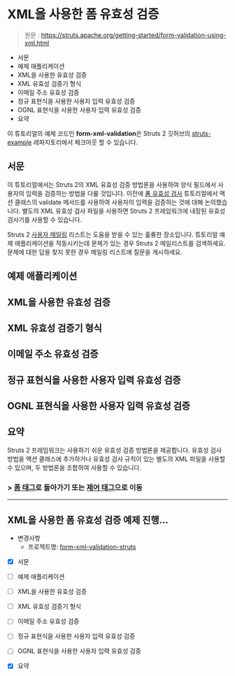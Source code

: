 # XML을 사용한 폼 유효성 검증

> 원문 : https://struts.apache.org/getting-started/form-validation-using-xml.html

* 서문
* 예제 애플리케이션
*  XML을 사용한 유효성 검증
* XML 유효성 검증기 형식
* 이메일 주소 유효성 검증
* 정규 표현식을 사용한 사용자 입력 유효성 검증
* OGNL 표현식을 사용한 사용자 입력 유효성 검증
* 요약

이 튜토리얼의 예제 코드인 **form-xml-validation**은 Struts 2 깃허브의 [struts-example](https://github.com/apache/struts-examples) 레파지토리에서 체크아웃 할 수 있습니다.



## 서문

이 튜토리얼에서는 Struts 2의 XML 유효성 검증 방법론을 사용하여 양식 필드에서 사용자의 입력을 검증하는 방법을 다룰 것입니다. 이전에 [폼 유효성 검사](../form-validation) 튜토리얼에서 액션 클래스의 validate 메서드를 사용하여 사용자의 입력을 검증하는 것에 대해 논의했습니다. 별도의 XML 유효성 검사 파일을 사용하면 Struts 2 프레임워크에 내장된 유효성 검사기를 사용할 수 있습니다.

Struts 2 [사용자 메일링](http://struts.apache.org/mail.html) 리스트는 도움을 받을 수 있는 훌륭한 장소입니다. 튜토리얼 예제 애플리케이션을 작동시키는데 문제가 있는 경우 Struts 2 메일리스트를 검색하세요. 문제에 대한 답을 찾지 못한 경우 메일링 리스트에 질문을 게시하세요. 





## 예제 애플리케이션







## XML을 사용한 유효성 검증





## XML 유효성 검증기 형식





## 이메일 주소 유효성 검증





## 정규 표현식을 사용한 사용자 입력 유효성 검증





## OGNL 표현식을 사용한 사용자 입력 유효성 검증







## 요약

Struts 2 프레임워크는 사용하기 쉬운 유효성 검증 방법론을 제공합니다. 유효성 검사 방법을 액션 클래스에 추가하거나 유효성 검사 규칙이 있는 별도의 XML 파일을 사용할 수 있으며, 두 방법론을 조합하여 사용할 수 있습니다.




### >  [폼 태그](../form-tags)로 돌아가기 또는 [제어 태그](https://struts.apache.org/getting-started/control-tags.html)으로 이동

---

## XML을 사용한 폼 유효성 검증 예제 진행...

* 변경사항
  * 프로젝트명: [form-xml-validation-struts](form-xml-validation-struts)
* [x] 서문
* [ ] 예제 애플리케이션
* [ ]  XML을 사용한 유효성 검증
* [ ] XML 유효성 검증기 형식
* [ ] 이메일 주소 유효성 검증
* [ ] 정규 표현식을 사용한 사용자 입력 유효성 검증
* [ ] OGNL 표현식을 사용한 사용자 입력 유효성 검증
* [x] 요약

